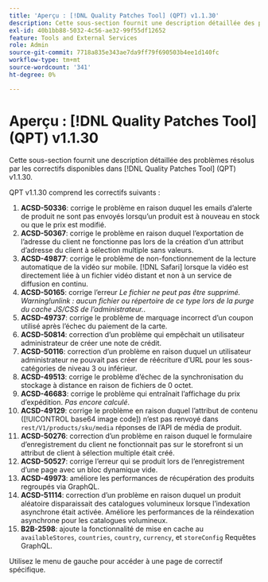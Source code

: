 ```yaml
---
title: 'Aperçu : [!DNL Quality Patches Tool] (QPT) v1.1.30'
description: Cette sous-section fournit une description détaillée des problèmes résolus par les correctifs disponibles dans [!DNL Quality Patches Tool] (QPT) v1.1.30.
exl-id: 40b1bb88-5032-4c56-ae32-99f55df12652
feature: Tools and External Services
role: Admin
source-git-commit: 7718a835e343ae7da9ff79f690503b4ee1d140fc
workflow-type: tm+mt
source-wordcount: '341'
ht-degree: 0%

---
```


# Aperçu : [!DNL Quality Patches Tool] (QPT) v1.1.30

Cette sous-section fournit une description détaillée des problèmes résolus par les correctifs disponibles dans [!DNL Quality Patches Tool] (QPT) v1.1.30.

QPT v1.1.30 comprend les correctifs suivants :

1. **ACSD-50336**: corrige le problème en raison duquel les emails d’alerte de produit ne sont pas envoyés lorsqu’un produit est à nouveau en stock ou que le prix est modifié.
1. **ACSD-50367**: corrige le problème en raison duquel l’exportation de l’adresse du client ne fonctionne pas lors de la création d’un attribut d’adresse du client à sélection multiple sans valeurs.
1. **ACSD-49877**: corrige le problème de non-fonctionnement de la lecture automatique de la vidéo sur mobile. [!DNL Safari] lorsque la vidéo est directement liée à un fichier vidéo distant et non à un service de diffusion en continu.
1. **ACSD-50165**: corrige l’erreur *Le fichier ne peut pas être supprimé. Warning!unlink : aucun fichier ou répertoire de ce type lors de la purge du cache JS/CSS de l’administrateur.*.
1. **ACSD-49737**: corrige le problème de marquage incorrect d’un coupon utilisé après l’échec du paiement de la carte.
1. **ACSD-50814**: correction d’un problème qui empêchait un utilisateur administrateur de créer une note de crédit.
1. **ACSD-50116**: correction d’un problème en raison duquel un utilisateur administrateur ne pouvait pas créer de réécriture d’URL pour les sous-catégories de niveau 3 ou inférieur.
1. **ACSD-49513**: corrige le problème d’échec de la synchronisation du stockage à distance en raison de fichiers de 0 octet.
1. **ACSD-46683**: corrige le problème qui entraînait l’affichage du prix d’expédition. *Pas encore calculé*.
1. **ACSD-49129**: corrige le problème en raison duquel l’attribut de contenu ([!UICONTROL base64 image code]) n’est pas renvoyé dans `rest/V1/products/sku/media` réponses de l’API de média de produit.
1. **ACSD-50276**: correction d’un problème en raison duquel le formulaire d’enregistrement du client ne fonctionnait pas sur le storefront si un attribut de client à sélection multiple était créé.
1. **ACSD-50527**: corrige l’erreur qui se produit lors de l’enregistrement d’une page avec un bloc dynamique vide.
1. **ACSD-49973**: améliore les performances de récupération des produits regroupés via GraphQL.
1. **ACSD-51114**: correction d’un problème en raison duquel un produit aléatoire disparaissait des catalogues volumineux lorsque l’indexation asynchrone était activée. Améliore les performances de la réindexation asynchrone pour les catalogues volumineux.
1. **B2B-2598**: ajoute la fonctionnalité de mise en cache au `availableStores`, `countries`, `country`, `currency`, et `storeConfig` Requêtes GraphQL.

Utilisez le menu de gauche pour accéder à une page de correctif spécifique.
